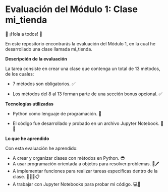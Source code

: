 



# Evaluación del Módulo 1: Clase mi_tienda

👋 ¡Hola a todos! 👋

En este repositorio encontrarás la evaluación del Módulo 1, en la cual he desarrollado una clase llamada mi_tienda.

__Descripción de la evaluación__

La tarea consiste en crear una clase que contenga un total de 13 métodos, de los cuales:

- 7 métodos son obligatorios. ✅

- Los métodos del 8 al 13 forman parte de una sección bonus opcional. ✅

__Tecnologías utilizadas__

- Python como lenguaje de programación.  🐍

- El código fue desarrollado y probado en un archivo Jupyter Notebook. 📒🤖

__Lo que he aprendido__

Con esta evaluación he aprendido:

- A crear y organizar clases con métodos en Python. 😎
- A usar programación orientada a objetos para resolver problemas. 📒🖊️
- A implementar funciones para realizar tareas específicas dentro de la clase. 👩🏼‍🎓📋
- A trabajar con Jupyter Notebooks para probar mi código. 💻🧾

